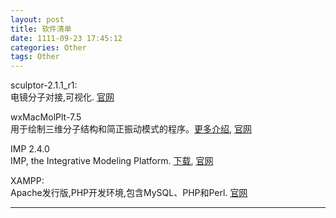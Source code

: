 ```yaml
---
layout: post
title: 软件清单
date: 1111-09-23 17:45:12
categories: Other
tags: Other
---
```


sculptor-2.1.1_r1:  
电镜分子对接,可视化. [官网](http://sculptor.biomachina.org/)

wxMacMolPlt-7.5  
用于绘制三维分子结构和简正振动模式的程序。[更多介绍](http://www.materialssimulation.com/book/export/html/27), [官网](http://brettbode.github.io/wxmacmolplt/)

IMP 2.4.0   
IMP, the Integrative Modeling Platform. [下载](https://integrativemodeling.org/2.4.0/download/), [官网](https://integrativemodeling.org/)

XAMPP:   
Apache发行版,PHP开发环境,包含MySQL、PHP和Perl. [官网](https://www.apachefriends.org/zh_cn/index.html)



------
